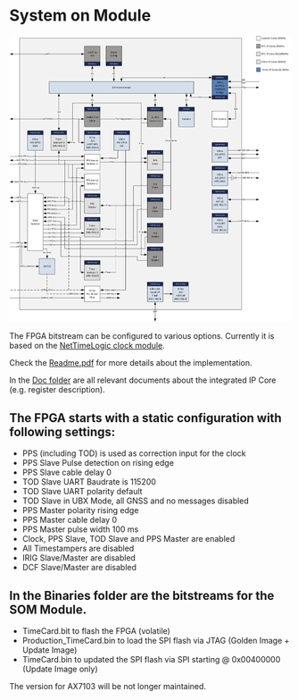 # System on Module

![Time Card FPGA](TimeCard_FPGA.png)

The FPGA bitstream can be configured to various options. Currently it is based on the [NetTimeLogic clock module](https://www.nettimelogic.com/clock-products.php).  <br />

Check the [Readme.pdf](https://github.com/opencomputeproject/Time-Appliance-Project/blob/master/Time-Card/SOM/FPGA/Readme.pdf) for more details about the implementation.  <br />

In the [Doc folder](https://github.com/opencomputeproject/Time-Appliance-Project/tree/master/Time-Card/SOM/FPGA/Doc) are all relevant documents about the integrated IP Core (e.g. register description). <br />

## The FPGA starts with a static configuration with following settings: ##
* PPS (including TOD) is used as correction input for the clock  
* PPS Slave Pulse detection on rising edge
* PPS Slave cable delay 0
* TOD Slave UART Baudrate is 115200
* TOD Slave UART polarity default
* TOD Slave in UBX Mode, all GNSS and no messages disabled
* PPS Master polarity rising edge
* PPS Master cable delay 0
* PPS Master pulse width 100 ms
* Clock, PPS Slave, TOD Slave and PPS Master are enabled
* All Timestampers are disabled
* IRIG Slave/Master are disabled
* DCF Slave/Master are disabled

## In the Binaries folder are the bitstreams for the SOM Module. ## 
* TimeCard.bit to flash the FPGA (volatile)
* Production_TimeCard.bin to load the SPI flash via JTAG (Golden Image + Update Image)
* TimeCard.bin to updated the SPI flash via SPI starting @ 0x00400000 (Update Image only)
    
The version for AX7103 will be not longer maintained. 